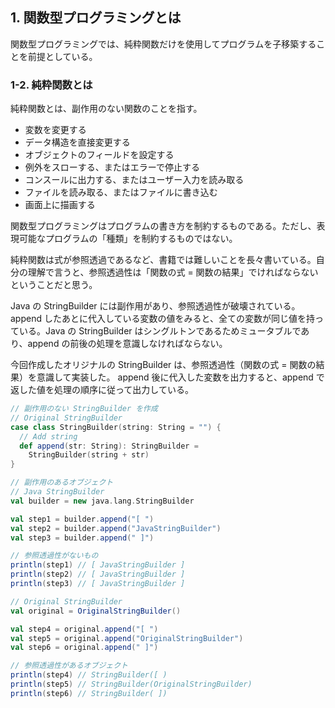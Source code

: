 ## 1. 関数型プログラミングとは
関数型プログラミングでは、純粋関数だけを使用してプログラムを子移築することを前提としている。

### 1-2. 純粋関数とは
純粋関数とは、副作用のない関数のことを指す。
- 変数を変更する
- データ構造を直接変更する
- オブジェクトのフィールドを設定する
- 例外をスローする、またはエラーで停止する
- コンスールに出力する、またはユーザー入力を読み取る
- ファイルを読み取る、またはファイルに書き込む
- 画面上に描画する

関数型プログラミングはプログラムの書き方を制約するものである。ただし、表現可能なプログラムの「種類」を制約するものではない。

純粋関数は式が参照透過であるなど、書籍では難しいことを長々書いている。自分の理解で言うと、参照透過性は「関数の式 = 関数の結果」でければならないということだと思う。

Java の StringBuilder には副作用があり、参照透過性が破壊されている。append したあとに代入している変数の値をみると、全ての変数が同じ値を持っている。Java の StringBuilder はシングルトンであるためミュータブルであり、append の前後の処理を意識しなければならない。

今回作成したオリジナルの StringBuilder は、参照透過性（関数の式 = 関数の結果）を意識して実装した。 append 後に代入した変数を出力すると、append で返した値を処理の順序に従って出力している。

```Scala
// 副作用のない StringBuilder を作成
// Original StringBuilder
case class StringBuilder(string: String = "") {
  // Add string
  def append(str: String): StringBuilder =
    StringBuilder(string + str)
}

// 副作用のあるオブジェクト
// Java StringBuilder
val builder = new java.lang.StringBuilder

val step1 = builder.append("[ ")
val step2 = builder.append("JavaStringBuilder")
val step3 = builder.append(" ]")

// 参照透過性がないもの
println(step1) // [ JavaStringBuilder ]
println(step2) // [ JavaStringBuilder ]
println(step3) // [ JavaStringBuilder ]

// Original StringBuilder
val original = OriginalStringBuilder()

val step4 = original.append("[ ")
val step5 = original.append("OriginalStringBuilder")
val step6 = original.append(" ]")

// 参照透過性があるオブジェクト
println(step4) // StringBuilder([ )
println(step5) // StringBuilder(OriginalStringBuilder)
println(step6) // StringBuilder( ])
```
